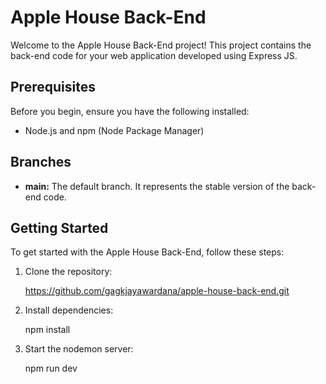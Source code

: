 # Apple House Back-End

Welcome to the Apple House Back-End project! This project contains the back-end code for your web application developed using Express JS.

## Prerequisites

Before you begin, ensure you have the following installed:

- Node.js and npm (Node Package Manager)

## Branches

- **main:** The default branch. It represents the stable version of the back-end code.

## Getting Started

To get started with the Apple House Back-End, follow these steps:

1. Clone the repository:

   https://github.com/gagkjayawardana/apple-house-back-end.git

2. Install dependencies:

   npm install

3. Start the nodemon server:

   npm run dev
